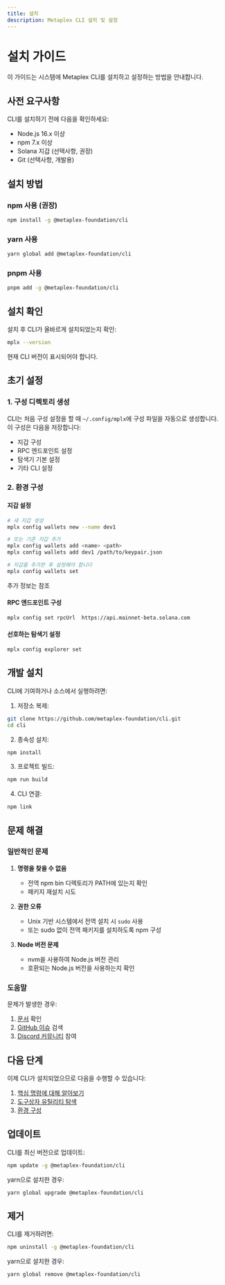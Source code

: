 ```yaml
---
title: 설치
description: Metaplex CLI 설치 및 설정
---
```


# 설치 가이드

이 가이드는 시스템에 Metaplex CLI를 설치하고 설정하는 방법을 안내합니다.

## 사전 요구사항

CLI를 설치하기 전에 다음을 확인하세요:

- Node.js 16.x 이상
- npm 7.x 이상
- Solana 지갑 (선택사항, 권장)
- Git (선택사항, 개발용)

## 설치 방법

### npm 사용 (권장)

```bash
npm install -g @metaplex-foundation/cli
```

### yarn 사용

```bash
yarn global add @metaplex-foundation/cli
```

### pnpm 사용

```bash
pnpm add -g @metaplex-foundation/cli
```

## 설치 확인

설치 후 CLI가 올바르게 설치되었는지 확인:

```bash
mplx --version
```

현재 CLI 버전이 표시되어야 합니다.

## 초기 설정

### 1. 구성 디렉토리 생성

CLI는 처음 구성 설정을 할 때 `~/.config/mplx`에 구성 파일을 자동으로 생성합니다. 이 구성은 다음을 저장합니다:
- 지갑 구성
- RPC 엔드포인트 설정
- 탐색기 기본 설정
- 기타 CLI 설정

### 2. 환경 구성

#### 지갑 설정
```bash
# 새 지갑 생성
mplx config wallets new --name dev1

# 또는 기존 지갑 추가
mplx config wallets add <name> <path>
mplx config wallets add dev1 /path/to/keypair.json

# 지갑을 추가한 후 설정해야 합니다
mplx config wallets set
```

추가 정보는 참조

#### RPC 엔드포인트 구성
```bash
mplx config set rpcUrl  https://api.mainnet-beta.solana.com
```

#### 선호하는 탐색기 설정
```bash
mplx config explorer set
```

## 개발 설치

CLI에 기여하거나 소스에서 실행하려면:

1. 저장소 복제:
```bash
git clone https://github.com/metaplex-foundation/cli.git
cd cli
```

2. 종속성 설치:
```bash
npm install
```

3. 프로젝트 빌드:
```bash
npm run build
```

4. CLI 연결:
```bash
npm link
```

## 문제 해결

### 일반적인 문제

1. **명령을 찾을 수 없음**
   - 전역 npm bin 디렉토리가 PATH에 있는지 확인
   - 패키지 재설치 시도

2. **권한 오류**
   - Unix 기반 시스템에서 전역 설치 시 `sudo` 사용
   - 또는 sudo 없이 전역 패키지를 설치하도록 npm 구성

3. **Node 버전 문제**
   - nvm을 사용하여 Node.js 버전 관리
   - 호환되는 Node.js 버전을 사용하는지 확인

### 도움말

문제가 발생한 경우:

1. [문서](https://developers.metaplex.com) 확인
2. [GitHub 이슈](https://github.com/metaplex-foundation/cli/issues) 검색
3. [Discord 커뮤니티](https://discord.gg/metaplex) 참여

## 다음 단계

이제 CLI가 설치되었으므로 다음을 수행할 수 있습니다:

1. [핵심 명령에 대해 알아보기](/kr/cli/core/create-asset)
2. [도구상자 유틸리티 탐색](/kr/cli/toolbox/token-create)
3. [환경 구성](/kr/cli/config/wallets)

## 업데이트

CLI를 최신 버전으로 업데이트:

```bash
npm update -g @metaplex-foundation/cli
```

yarn으로 설치한 경우:

```bash
yarn global upgrade @metaplex-foundation/cli
```

## 제거

CLI를 제거하려면:

```bash
npm uninstall -g @metaplex-foundation/cli
```

yarn으로 설치한 경우:

```bash
yarn global remove @metaplex-foundation/cli
```